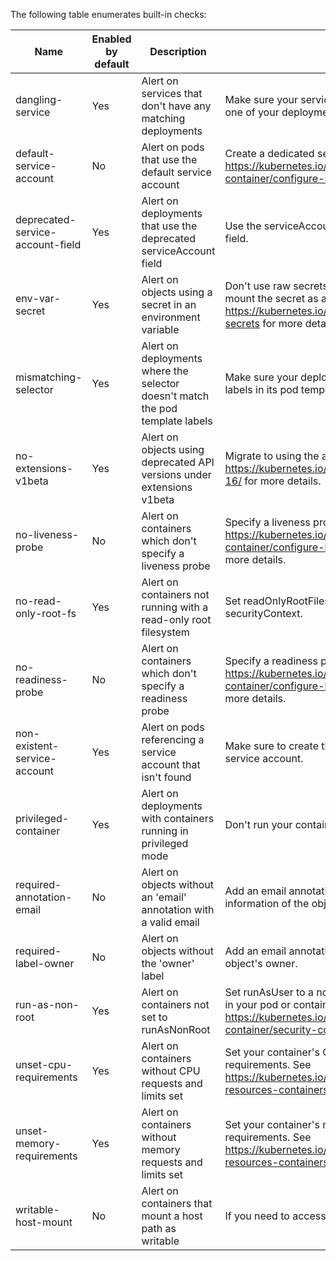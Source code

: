 The following table enumerates built-in checks:

| Name | Enabled by default | Description | Remediation | Template | Parameters |
| ---- | ------------------ | ----------- | ----------- | -------- | ---------- |
 | dangling-service | Yes | Alert on services that don't have any matching deployments | Make sure your service's selector correctly matches the labels on one of your deployments. | dangling-service | `{}` |
 | default-service-account | No | Alert on pods that use the default service account | Create a dedicated service account for your pod. See https://kubernetes.io/docs/tasks/configure-pod-container/configure-service-account/ for more details. | service-account | `{"serviceAccount":"^(|default)$"}` |
 | deprecated-service-account-field | Yes | Alert on deployments that use the deprecated serviceAccount field | Use the serviceAccoutName field instead of the serviceAccount field. | deprecated-service-account-field | `{}` |
 | env-var-secret | Yes | Alert on objects using a secret in an environment variable | Don't use raw secrets in an environment variable. Instead, either mount the secret as a file or use a secretKeyRef. See https://kubernetes.io/docs/concepts/configuration/secret/#using-secrets for more details. | env-var | `{"name":"(?i).*secret.*","value":".+"}` |
 | mismatching-selector | Yes | Alert on deployments where the selector doesn't match the pod template labels | Make sure your deployment's selector correctly matches the labels in its pod template. | mismatching-selector | `{}` |
 | no-extensions-v1beta | Yes | Alert on objects using deprecated API versions under extensions v1beta | Migrate to using the apps/v1 API versions for these objects. See https://kubernetes.io/blog/2019/07/18/api-deprecations-in-1-16/ for more details. | disallowed-api-obj | `{"group":"extensions","version":"v1beta.+"}` |
 | no-liveness-probe | No | Alert on containers which don't specify a liveness probe | Specify a liveness probe in your container. See https://kubernetes.io/docs/tasks/configure-pod-container/configure-liveness-readiness-startup-probes/ for more details. | liveness-probe | `{}` |
 | no-read-only-root-fs | Yes | Alert on containers not running with a read-only root filesystem | Set readOnlyRootFilesystem to true in your container's securityContext. | read-only-root-fs | `{}` |
 | no-readiness-probe | No | Alert on containers which don't specify a readiness probe | Specify a readiness probe in your container. See https://kubernetes.io/docs/tasks/configure-pod-container/configure-liveness-readiness-startup-probes/ for more details. | readiness-probe | `{}` |
 | non-existent-service-account | Yes | Alert on pods referencing a service account that isn't found | Make sure to create the service account, or to refer to an existing service account. | non-existent-service-account | `{}` |
 | privileged-container | Yes | Alert on deployments with containers running in privileged mode | Don't run your container as privileged unless required. | privileged | `{}` |
 | required-annotation-email | No | Alert on objects without an 'email' annotation with a valid email | Add an email annotation to your object with the contact information of the object's owner. | required-annotation | `{"key":"email","value":"[a-zA-Z0-9_.+-]+@[a-zA-Z0-9-]+\\.[a-zA-Z0-9-.]+"}` |
 | required-label-owner | No | Alert on objects without the 'owner' label | Add an email annotation to your object with information about the object's owner. | required-label | `{"key":"owner"}` |
 | run-as-non-root | Yes | Alert on containers not set to runAsNonRoot | Set runAsUser to a non-zero number, and runAsNonRoot to true, in your pod or container securityContext. See https://kubernetes.io/docs/tasks/configure-pod-container/security-context/ for more details. | run-as-non-root | `{}` |
 | unset-cpu-requirements | Yes | Alert on containers without CPU requests and limits set | Set your container's CPU requests and limits depending on its requirements. See https://kubernetes.io/docs/concepts/configuration/manage-resources-containers/#requests-and-limits for more details. | cpu-requirements | `{"lowerBoundMillis":0,"requirementsType":"any","upperBoundMillis":0}` |
 | unset-memory-requirements | Yes | Alert on containers without memory requests and limits set | Set your container's memory requests and limits depending on its requirements. See https://kubernetes.io/docs/concepts/configuration/manage-resources-containers/#requests-and-limits for more details. | memory-requirements | `{"lowerBoundMB":0,"requirementsType":"any","upperBoundMB":0}` |
 | writable-host-mount | No | Alert on containers that mount a host path as writable | If you need to access files on the host, mount them as readOnly. | writable-host-mount | `{}` |
